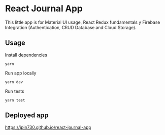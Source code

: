 # React Journal App

This little app is for Material UI usage, React Redux fundamentals y Firebase Integration (Authentication, CRUD Database and Cloud Storage).

## Usage

Install dependencies

```
yarn
```

Run app locally

```
yarn dev
```

Run tests

```
yarn test
```

## Deployed app

https://jpin730.github.io/react-journal-app
